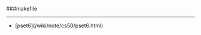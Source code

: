 ###makefile

------

<div id=archive_tags>
<ul>
<li>[pset6](/wiki/note/cs50/pset6.html)</li> 
</ul>
</div>
